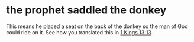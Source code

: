 # the prophet saddled the donkey

This means he placed a seat on the back of the donkey so the man of God could ride on it. See how you translated this in [1 Kings 13:13](./11.md).

